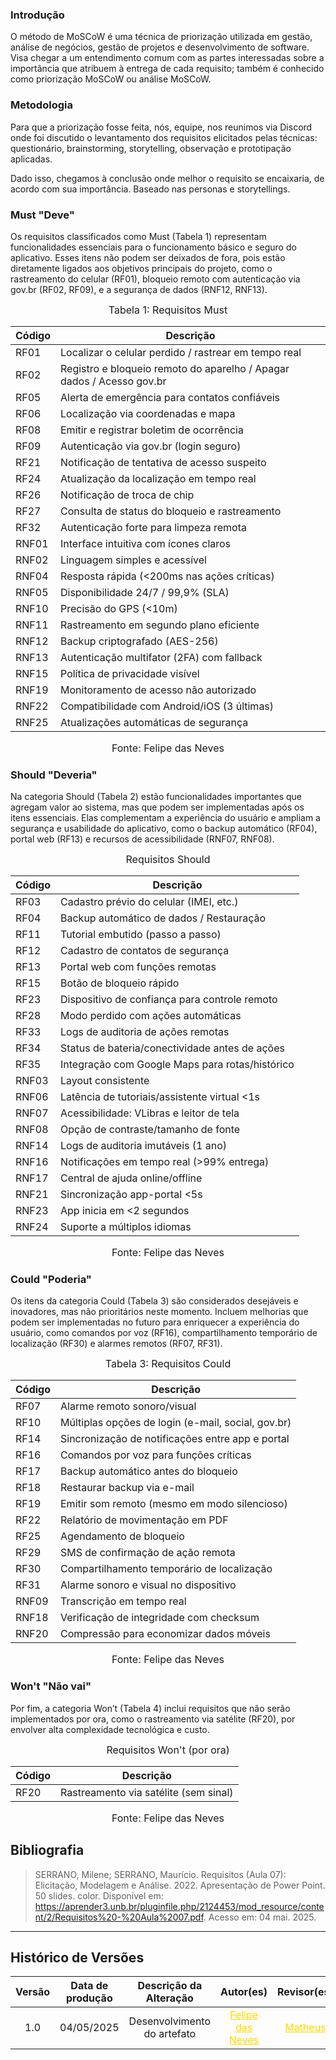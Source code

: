 ### Introdução

O método de MoSCoW é uma técnica de priorização utilizada em gestão, análise de negócios, gestão de projetos e desenvolvimento de software. Visa chegar a um entendimento comum com as partes interessadas sobre a importância que atribuem à entrega de cada requisito; também é conhecido como priorização MoSCoW ou análise MoSCoW.

### Metodologia

Para que a priorização fosse feita, nós, equipe, nos reunimos via Discord onde foi discutido o levantamento dos requisitos elicitados pelas técnicas: questionário, brainstorming, storytelling, observação e prototipação aplicadas.

Dado isso, chegamos à conclusão onde melhor o requisito se encaixaria, de acordo com sua importância. Baseado nas personas e storytellings.

### Must "Deve"

Os requisitos classificados como Must (Tabela 1) representam funcionalidades essenciais para o funcionamento básico e seguro do aplicativo. Esses itens não podem ser deixados de fora, pois estão diretamente ligados aos objetivos principais do projeto, como o rastreamento do celular (RF01), bloqueio remoto com autenticação via gov.br (RF02, RF09), e a segurança de dados (RNF12, RNF13).


<font size="3"><p style="text-align: center">Tabela 1: Requisitos Must</p></font>

| Código | Descrição                                                             |
| ------ | --------------------------------------------------------------------- |
| RF01   | Localizar o celular perdido / rastrear em tempo real                  |
| RF02   | Registro e bloqueio remoto do aparelho / Apagar dados / Acesso gov.br |
| RF05   | Alerta de emergência para contatos confiáveis                         |
| RF06   | Localização via coordenadas e mapa                                    |
| RF08   | Emitir e registrar boletim de ocorrência                              |
| RF09   | Autenticação via gov.br (login seguro)                                |
| RF21   | Notificação de tentativa de acesso suspeito                           |
| RF24   | Atualização da localização em tempo real                              |
| RF26   | Notificação de troca de chip                                          |
| RF27   | Consulta de status do bloqueio e rastreamento                         |
| RF32   | Autenticação forte para limpeza remota                                |
| RNF01  | Interface intuitiva com ícones claros                                 |
| RNF02  | Linguagem simples e acessível                                         |
| RNF04  | Resposta rápida (<200ms nas ações críticas)                           |
| RNF05  | Disponibilidade 24/7 / 99,9% (SLA)                                    |
| RNF10  | Precisão do GPS (<10m)                                                |
| RNF11  | Rastreamento em segundo plano eficiente                               |
| RNF12  | Backup criptografado (AES-256)                                        |
| RNF13  | Autenticação multifator (2FA) com fallback                            |
| RNF15  | Política de privacidade visível                                       |
| RNF19  | Monitoramento de acesso não autorizado                                |
| RNF22  | Compatibilidade com Android/iOS (3 últimas)                           |
| RNF25  | Atualizações automáticas de segurança                                 |

<font size="3"><p style="text-align: center">Fonte: Felipe das Neves</p></font>

### Should "Deveria"

Na categoria Should (Tabela 2) estão funcionalidades importantes que agregam valor ao sistema, mas que podem ser implementadas após os itens essenciais. Elas complementam a experiência do usuário e ampliam a segurança e usabilidade do aplicativo, como o backup automático (RF04), portal web (RF13) e recursos de acessibilidade (RNF07, RNF08).

<font size="3"><p style="text-align: center">Requisitos Should</p></font>

| Código | Descrição                                       |
| ------ | ----------------------------------------------- |
| RF03   | Cadastro prévio do celular (IMEI, etc.)         |
| RF04   | Backup automático de dados / Restauração        |
| RF11   | Tutorial embutido (passo a passo)               |
| RF12   | Cadastro de contatos de segurança               |
| RF13   | Portal web com funções remotas                  |
| RF15   | Botão de bloqueio rápido                        |
| RF23   | Dispositivo de confiança para controle remoto   |
| RF28   | Modo perdido com ações automáticas              |
| RF33   | Logs de auditoria de ações remotas              |
| RF34   | Status de bateria/conectividade antes de ações  |
| RF35   | Integração com Google Maps para rotas/histórico |
| RNF03  | Layout consistente                              |
| RNF06  | Latência de tutoriais/assistente virtual <1s    |
| RNF07  | Acessibilidade: VLibras e leitor de tela        |
| RNF08  | Opção de contraste/tamanho de fonte             |
| RNF14  | Logs de auditoria imutáveis (1 ano)             |
| RNF16  | Notificações em tempo real (>99% entrega)       |
| RNF17  | Central de ajuda online/offline                 |
| RNF21  | Sincronização app-portal <5s                    |
| RNF23  | App inicia em <2 segundos                       |
| RNF24  | Suporte a múltiplos idiomas                     |

<font size="3"><p style="text-align: center">Fonte: Felipe das Neves</p></font>

### Could "Poderia"

Os itens da categoria Could (Tabela 3) são considerados desejáveis e inovadores, mas não prioritários neste momento. Incluem melhorias que podem ser implementadas no futuro para enriquecer a experiência do usuário, como comandos por voz (RF16), compartilhamento temporário de localização (RF30) e alarmes remotos (RF07, RF31).

<font size="3"><p style="text-align: center">Tabela 3: Requisitos Could</p></font>

| Código | Descrição                                          |
| ------ | -------------------------------------------------- |
| RF07   | Alarme remoto sonoro/visual                        |
| RF10   | Múltiplas opções de login (e-mail, social, gov.br) |
| RF14   | Sincronização de notificações entre app e portal   |
| RF16   | Comandos por voz para funções críticas             |
| RF17   | Backup automático antes do bloqueio                |
| RF18   | Restaurar backup via e-mail                        |
| RF19   | Emitir som remoto (mesmo em modo silencioso)       |
| RF22   | Relatório de movimentação em PDF                   |
| RF25   | Agendamento de bloqueio                            |
| RF29   | SMS de confirmação de ação remota                  |
| RF30   | Compartilhamento temporário de localização         |
| RF31   | Alarme sonoro e visual no dispositivo              |
| RNF09  | Transcrição em tempo real                          |
| RNF18  | Verificação de integridade com checksum            |
| RNF20  | Compressão para economizar dados móveis            |

<font size="3"><p style="text-align: center">Fonte: Felipe das Neves</p></font>

### Won't "Não vai"

Por fim, a categoria Won’t (Tabela 4) inclui requisitos que não serão implementados por ora, como o rastreamento via satélite (RF20), por envolver alta complexidade tecnológica e custo.

<font size="3"><p style="text-align: center">Requisitos Won't (por ora)</p></font>

| Código | Descrição                             |
| ------ | ------------------------------------- |
| RF20   | Rastreamento via satélite (sem sinal) |

<font size="3"><p style="text-align: center">Fonte: Felipe das Neves</p></font>

## Bibliografia

>SERRANO, Milene; SERRANO, Maurício. Requisitos (Aula 07): Elicitação, Modelagem e Análise. 2022. Apresentação de Power Point. 50 slides. color. Disponível em: https://aprender3.unb.br/pluginfile.php/2124453/mod_resource/content/2/Requisitos%20-%20Aula%2007.pdf. Acesso em: 04 mai. 2025.

---

## Histórico de Versões 

| Versão | Data de produção   | Descrição da Alteração                               | Autor(es)             | Revisor(es)      |Data de Revisão |
| :----: | :----------------: | :--------------------------------------------------: | :-------------------: | :-------------:  |  :-----------: |
| 1.0    | 04/05/2025         | Desenvolvimento do artefato                            |<a style="color:gold;" href="https://github.com/FelipeFreire-gf" target="_blank">Felipe das Neves</a>    | <a style="color:gold;" href="https://github.com/MateuSansete" target="_blank">Matheus</a>| 04/05/2025|